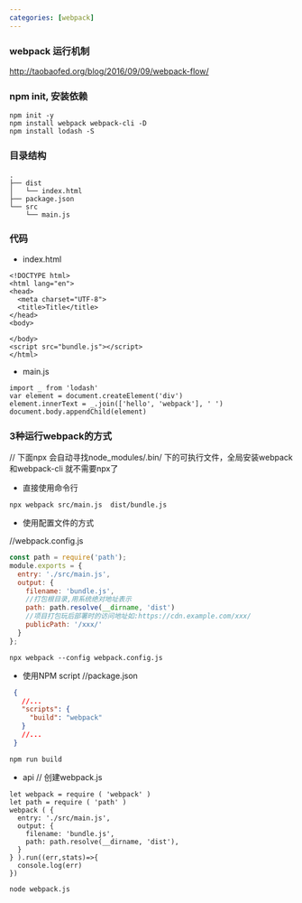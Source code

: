 ```yaml
---
categories: [webpack]
---
```

### webpack 运行机制

http://taobaofed.org/blog/2016/09/09/webpack-flow/

### npm init, 安装依赖
```
npm init -y
npm install webpack webpack-cli -D
npm install lodash -S
```

### 目录结构
```
.
├── dist
│   └── index.html
├── package.json
└── src
    └── main.js

```

### 代码
* index.html
```
<!DOCTYPE html>
<html lang="en">
<head>
  <meta charset="UTF-8">
  <title>Title</title>
</head>
<body>

</body>
<script src="bundle.js"></script>
</html>
```

* main.js
```
import _ from 'lodash'
var element = document.createElement('div')
element.innerText = _.join(['hello', 'webpack'], ' ')
document.body.appendChild(element)
```

### 3种运行webpack的方式
// 下面npx 会自动寻找node_modules/.bin/ 下的可执行文件，全局安装webpack和webpack-cli 就不需要npx了
+ 直接使用命令行

```
npx webpack src/main.js  dist/bundle.js
```

+ 使用配置文件的方式

//webpack.config.js
```javascript
const path = require('path');
module.exports = {
  entry: './src/main.js',
  output: {
    filename: 'bundle.js',
    //打包根目录,用系统绝对地址表示
    path: path.resolve(__dirname, 'dist')
    //项目打包玩后部署时的访问地址如:https://cdn.example.com/xxx/
    publicPath: '/xxx/'
  }
};
```

```
npx webpack --config webpack.config.js
```

+ 使用NPM script
//package.json
```json
 {
   //...
   "scripts": {
     "build": "webpack"
   }
   //...
 }
```

```
npm run build
```

+ api
// 创建webpack.js
```
let webpack = require ( 'webpack' )
let path = require ( 'path' )
webpack ( {
  entry: './src/main.js',
  output: {
    filename: 'bundle.js',
    path: path.resolve(__dirname, 'dist'),
  }
} ).run((err,stats)=>{
  console.log(err)
})
```

```
node webpack.js
```